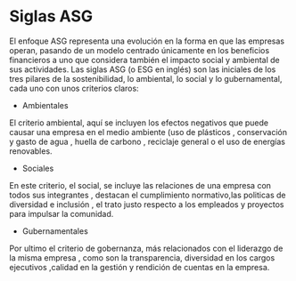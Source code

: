 # **Siglas ASG**

El enfoque ASG representa una evolución en la forma en que las empresas operan, pasando de un modelo centrado únicamente en los beneficios financieros a uno que considera también el impacto social y ambiental de sus actividades.
Las siglas ASG (o ESG en inglés) son las iniciales de los tres pilares de la sostenibilidad, lo ambiental, lo social y lo gubernamental, cada uno con unos criterios claros:

- Ambientales

El criterio ambiental, aquí se incluyen los efectos negativos que puede causar una empresa en el medio ambiente (uso de plásticos , conservación y gasto de agua , huella de carbono , reciclaje general o el uso de energías renovables.

- Sociales

En este criterio, el social, se incluye las relaciones de una empresa con todos sus integrantes , destacan el cumplimiento normativo,las politicas de diversidad e inclusión , el trato justo respecto a los empleados y proyectos para impulsar la comunidad.

- Gubernamentales

Por ultimo el criterio de gobernanza, más relacionados con el liderazgo de la misma empresa , como son la transparencia, diversidad en los cargos ejecutivos ,calidad en la gestión y rendición de cuentas en la empresa.

